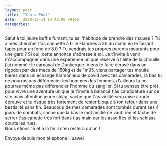 ```yaml
---
layout: post
title:  "Yan's Post"
date:   2020-12-14 14:48:00 +0100
categories: 
---
```


<p>Salut à toi jeune buffle fumant, tu as l'habitude de prendre des risques ? Tu aimes chercher t'as cannette à Lille Flandres a 3h du matin en te faisant taper pour un fond de 8.0 ? Tu vendrais tes propres parents mourants pour une garo ? Si oui, cette annonce s'adresse à toi. Je t'invite à venir m'accompagner dans une expérience unique réservé à l'élite de la chouille j'ai nommé : le carnaval de Dunkerque. Viens te faire écrasé dans un rigodon par des mecs de 150kg et de 1m95, viens partager tes moulte bières dans un échange harmonieux de covid avec tes camarades, là bas tu ne pourras pas différencier les hommes des femmes, d'ailleurs tu ne pourras même pas différencier l'homme du sanglier.  Si tu penses être prêt pour vivre une aventure unique je t'invite à balancé t'as candidature sur ce site mais attention jeune shlag, sache que t'as virilité sera mise à rude épreuve et tu risque très fortement de rester bloqué à ton retour dans une bestialité sans fin. Beaucoup de mes camarades sont tombés durant ses 4 jours de combats, sache que la bas le mot amitié ne vaut rien et tâche de serrer t'as canette très fort dans t'as main car les assoiffés et les schlass courts les rues. <br />
Nous étions 15 et à la fin il n'en restera qu'un ! </p>

Envoyé depuis mon téléphone Huawei
